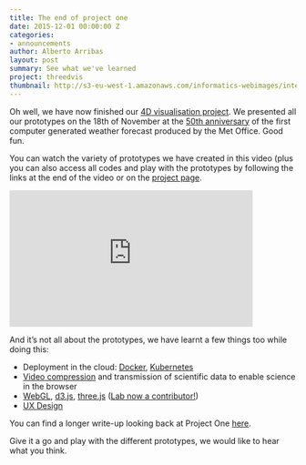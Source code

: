 ```yaml
---
title: The end of project one
date: 2015-12-01 00:00:00 Z
categories:
- announcements
author: Alberto Arribas
layout: post
summary: See what we've learned
project: threedvis
thumbnail: http://s3-eu-west-1.amazonaws.com/informatics-webimages/interface.jpg
---
```


Oh well, we have now finished our [4D visualisation project](http://www.informaticslab.co.uk/projects/three-d-vis.html). We presented all our prototypes on the 18th of November at the [50th anniversary](http://www.metoffice.gov.uk/research/modelling-systems/unified-model/weather-forecasting/nwpfifty) of the first computer generated weather forecast produced by the Met Office. Good fun.

You can watch the variety of prototypes we have created in this video (plus you can also access all codes and play with the prototypes by following the links at the end of the video or on the [project page](http://www.informaticslab.co.uk/projects/three-d-vis.html).

<iframe width="427" height="240" src="https://www.youtube.com/embed/pzvk1ZNMvFY" frameborder="0" allowfullscreen></iframe>

And it’s not all about the prototypes, we have learnt a few things too while doing this:

* Deployment in the cloud: [Docker](http://www.informaticslab.co.uk/lab-school/2015/06/24/lab-school-docker.html), [Kubernetes](http://www.informaticslab.co.uk/infrastructure/2015/10/01/building-with-kubernetes.html)
* [Video compression](http://www.informaticslab.co.uk/technical/2015/10/05/data-encoding.html) and transmission of scientific data to enable science in the browser
* [WebGL](http://get.webgl.org/), [d3.js](http://d3js.org/), [three.js](http://threejs.org/) ([Lab now a contributor!](https://github.com/mrdoob/three.js/pull/7527))
* [UX Design](http://www.informaticslab.co.uk/lab-school/2015/07/30/lab-school-design.html)

You can find a longer write-up looking back at Project One [here](http://www.informaticslab.co.uk/technical/2015/11/27/projectone-retrospective.html).

Give it a go and play with the different prototypes, we would like to hear what you think.